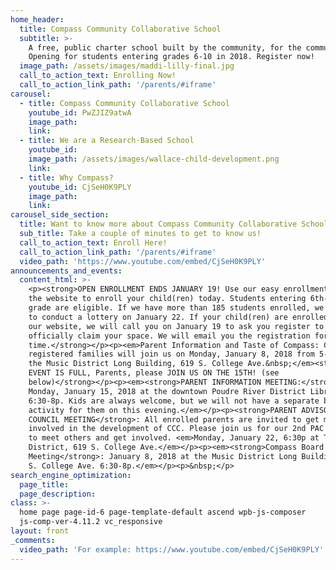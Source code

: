 ```yaml
---
home_header:
  title: Compass Community Collaborative School
  subtitle: >-
    A free, public charter school built by the community, for the community.
    Opening for students entering grades 6-10 in 2018. Register now!
  image_path: /assets/images/maddi-lilly-final.jpg
  call_to_action_text: Enrolling Now!
  call_to_action_link_path: '/parents/#iframe'
carousel:
  - title: Compass Community Collaborative School
    youtube_id: PwZJIZ9atwA
    image_path:
    link:
  - title: We are a Research-Based School
    youtube_id:
    image_path: /assets/images/wallace-child-development.png
    link:
  - title: Why Compass?
    youtube_id: CjSeH0K9PLY
    image_path:
    link:
carousel_side_section:
  title: Want to know more about Compass Community Collaborative School?
  sub_title: Take a couple of minutes to get to know us!
  call_to_action_text: Enroll Here!
  call_to_action_link_path: '/parents/#iframe'
  video_path: 'https://www.youtube.com/embed/CjSeH0K9PLY'
announcements_and_events:
  content_html: >-
    <p><strong>OPEN ENROLLMENT ENDS JANUARY 19! Use our easy enrollment form on
    the website to enroll your child(ren) today. Students entering 6th-10th
    grade are eligible. If we have more than 185 students enrolled, we may have
    to conduct a lottery on January 22. If your child(ren) are enrolled through
    our website, we will call you on January 19 to ask you register to
    officially claim your space. We will email you the registration form at that
    time.</strong></p><p><em>Parent Information and Taste of Compass: Currently
    registered families will join us on Monday, January 8, 2018 from 5-6:30p at
    the Music District Long Building, 619 S. College Ave.&nbsp;</em><strong>THIS
    EVENT IS FULL, Parents, please JOIN US ON THE 15TH! (see
    below)</strong></p><p><em><strong>PARENT INFORMATION MEETING:</strong>
    Monday, January 15, 2018 at the downtown Poudre River District Library from
    6:30-8p. Kids are always welcome, but we will not have a separate breakout
    activity for them on this evening.</em></p><p><strong>PARENT ADVISORY
    COUNCIL MEETING</strong>: All enrolled parents are invited to get more
    involved in the development of CCC. Please join us for our 2nd PAC meeting
    to meet others and get involved. <em>Monday, January 22, 6:30p at The Music
    District, 619 S. College Ave.</em></p><p><em><strong>Compass Board
    Meeting</strong>: January 8, 2018 at the Music District Long Building, 619
    S. College Ave. 6:30-8p.</em></p><p>&nbsp;</p>
search_engine_optimization:
  page_title:
  page_description:
class: >-
  home page page-id-6 page-template-default ascend wpb-js-composer
  js-comp-ver-4.11.2 vc_responsive
layout: front
_comments:
  video_path: 'For example: https://www.youtube.com/embed/CjSeH0K9PLY'
---
```



